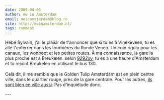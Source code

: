 ```yaml
---
date: 2009-04-05
author: me in Amsterdam
email: meinamsterdam@blog.re
site: http://meinamsterdam.nl/
tags: comment
---
```


<p>
Hébé Sylvain, j'ai le plaisir de t'annoncer que si tu es à Vinekeveen, tu es allé t'enterrer dans les tourbières du Ronde Venen. Un coin rigolo pour les canaux, les wonboot et les petites routes. À ma connaissance, la gare la plus proche est à Breukelen. selon <a href="http://blog.re/me-in-amsterdam/index.php/deplacement-amsterdam-9292-ov">9292ov</a>, tu es à une heure d'Amsterdam et tu rejoint Breukelen en utilisant le bus 130.
<br /><br />
Celà dit, il me semble que le Golden Tulip Amsterdam est en plein centre ville, dans le quartier rouge, près de la gare centrale. Pour les autres, <a href="http://www.goldentulip.com/hotels/nl/hotels-amsterdam-nl.asp">ils sont bien en ville aussi</a>. Pas d'inquiétude donc.
</p>
---